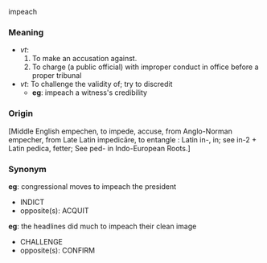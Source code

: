 impeach
### Meaning
+ _vt_:
   1. To make an accusation against.
   2. To charge (a public official) with improper conduct in office before a proper tribunal
+ _vt_: To challenge the validity of; try to discredit
    + __eg__: impeach a witness's credibility

### Origin

[Middle English empechen, to impede, accuse, from Anglo-Norman empecher, from Late Latin impedicāre, to entangle : Latin in-, in; see in-2 + Latin pedica, fetter; See ped- in Indo-European Roots.]

### Synonym

__eg__: congressional moves to impeach the president

+ INDICT
+ opposite(s): ACQUIT

__eg__: the headlines did much to impeach their clean image

+ CHALLENGE
+ opposite(s): CONFIRM


